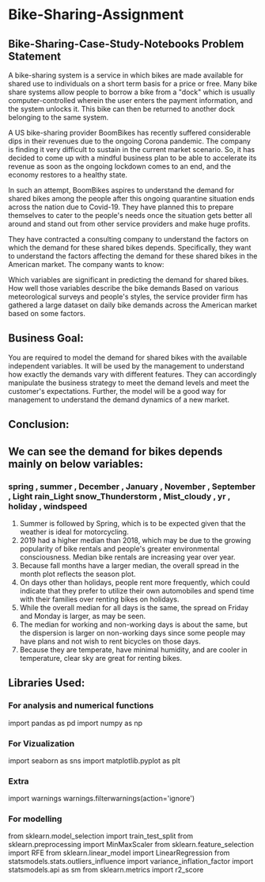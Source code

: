 # Bike-Sharing-Assignment
## Bike-Sharing-Case-Study-Notebooks Problem Statement

A bike-sharing system is a service in which bikes are made available for shared use to individuals on a short term basis for a price or free. Many bike share systems allow people to borrow a bike from a "dock" which is usually computer-controlled wherein the user enters the payment information, and the system unlocks it. This bike can then be returned to another dock belonging to the same system.

A US bike-sharing provider BoomBikes has recently suffered considerable dips in their revenues due to the ongoing Corona pandemic. The company is finding it very difficult to sustain in the current market scenario. So, it has decided to come up with a mindful business plan to be able to accelerate its revenue as soon as the ongoing lockdown comes to an end, and the economy restores to a healthy state.

In such an attempt, BoomBikes aspires to understand the demand for shared bikes among the people after this ongoing quarantine situation ends across the nation due to Covid-19. They have planned this to prepare themselves to cater to the people's needs once the situation gets better all around and stand out from other service providers and make huge profits.

They have contracted a consulting company to understand the factors on which the demand for these shared bikes depends. Specifically, they want to understand the factors affecting the demand for these shared bikes in the American market. The company wants to know:

Which variables are significant in predicting the demand for shared bikes. How well those variables describe the bike demands Based on various meteorological surveys and people's styles, the service provider firm has gathered a large dataset on daily bike demands across the American market based on some factors.

## Business Goal: 
You are required to model the demand for shared bikes with the available independent variables. It will be used by the management to understand how exactly the demands vary with different features. They can accordingly manipulate the business strategy to meet the demand levels and meet the customer's expectations. Further, the model will be a good way for management to understand the demand dynamics of a new market.

## Conclusion:
## We can see the demand for bikes depends mainly on below variables:
### spring , summer , December , January , November , September , Light rain_Light snow_Thunderstorm , Mist_cloudy , yr , holiday , windspeed
1. Summer is followed by Spring, which is to be expected given that the 
weather is ideal for motorcycling.
2. 2019 had a higher median than 2018, which may be due to the growing 
popularity of bike rentals and people's greater environmental consciousness. 
Median bike rentals are increasing year over year.
3. Because fall months have a larger median, the overall spread in the
month plot reflects the season plot.
4. On days other than holidays, people rent more frequently, 
which could indicate that they prefer to utilize their own 
automobiles and spend time with their families over renting 
bikes on holidays.
5. While the overall median for all days is the same, the spread on
Friday and Monday is larger, as may be seen.
6. The median for working and non-working days is about the same,
but the dispersion is larger on non-working days since some people
may have plans and not wish to rent bicycles on those days.
7. Because they are temperate, have minimal humidity, and are 
cooler in temperature, clear sky are great for renting bikes.

## Libraries Used:
### For analysis and numerical functions
import pandas as pd
import numpy as np
### For Vizualization
import seaborn as sns
import matplotlib.pyplot as plt
### Extra
import warnings
warnings.filterwarnings(action='ignore')
### For modelling
from sklearn.model_selection import train_test_split
from sklearn.preprocessing import MinMaxScaler
from sklearn.feature_selection import RFE
from sklearn.linear_model import LinearRegression
from statsmodels.stats.outliers_influence import variance_inflation_factor
import statsmodels.api as sm
from sklearn.metrics import r2_score

